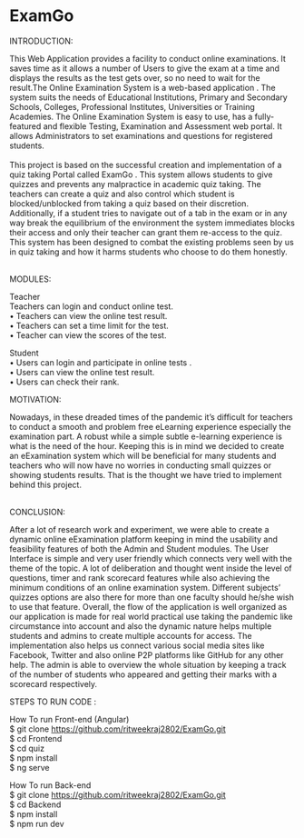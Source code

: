 # ExamGo

INTRODUCTION: <br>

This Web Application provides a facility to conduct online examinations. It saves time as it allows a number of Users to give the exam at a time and displays the results as 
the test gets over, so no need to wait for the result.The  Online Examination System is a web-based  application  .   The system suits the needs of Educational Institutions, 
Primary and Secondary Schools, Colleges, Professional Institutes, Universities or Training Academies. The Online Examination System is easy to use, has a fully-featured and flexible Testing, Examination and Assessment web portal. It allows Administrators to set examinations and questions for registered students.<br>
<br>
This project is based on the successful creation and implementation of a quiz taking Portal called ExamGo  . This system allows students to give quizzes and   prevents any malpractice in academic quiz taking. The teachers can create a quiz and also control  which student is        blocked/unblocked from taking a quiz based on their discretion. Additionally, if a student tries to navigate out of a tab in the exam or in any way break the equilibrium of the environment the system immediates blocks their access and only their teacher can grant them re-access to the quiz. This system has been designed to combat the existing problems seen by us in quiz taking and how it harms students who choose to do them honestly.<br>
<br>

MODULES:<br>

Teacher <br>
Teachers can login and conduct online test. <br>
• Teachers can view the online test result.  <br>
• Teachers can set a time limit for the test. <br>
• Teacher can view the scores of the test. <br>

Student <br>
• Users can login and participate in online tests .<br>
• Users can view the online test result.  <br>
• Users can check their rank. <br>

MOTIVATION: <br>

Nowadays, in these dreaded times of the pandemic it’s difficult for teachers to conduct a smooth and problem free eLearning experience especially the examination part. A robust while a simple subtle e-learning experience is what is the need of the hour. Keeping this is in mind we decided to create an eExamination system which will be beneficial for many students and teachers who will now have no worries in conducting small quizzes or showing students results. That is the thought we have tried to implement behind this project. <br>
<br>

CONCLUSION: <br>

After a lot of research work and experiment, we were able to create a dynamic online eExamination platform keeping in mind the usability and feasibility features of both the Admin and Student modules. The User Interface is simple and very user friendly which connects very well with the theme of the topic. A lot of deliberation and thought went inside the level of questions, timer and rank scorecard features while also achieving the minimum conditions of an online examination system. Different subjects’ quizzes options are also there for more than one faculty should he/she wish to use that feature. Overall, the flow of the application is well organized as our application is made for real world practical use taking the pandemic like circumstance into account and also the dynamic nature helps multiple students and admins to create multiple accounts for access. The implementation also helps us connect various social media sites like Facebook, Twitter and also online P2P platforms like GitHub for any other help. The admin is able to overview the whole situation by keeping a track of the number of students who appeared and getting their marks with a scorecard respectively.
<br>

STEPS TO RUN CODE : <br>

How To run Front-end (Angular) <br>
$ git clone https://github.com/ritweekraj2802/ExamGo.git <br>
$ cd Frontend <br>
$ cd quiz <br>
$ npm install <br>
$ ng serve  <br>

How To run Back-end  <br>
$ git clone https://github.com/ritweekraj2802/ExamGo.git <br>
$ cd Backend <br>
$ npm install <br>
$ npm run dev <br>

